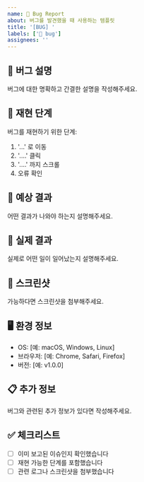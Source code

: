 ```yaml
---
name: 🐛 Bug Report
about: 버그를 발견했을 때 사용하는 템플릿
title: '[BUG] '
labels: ['🐛 bug']
assignees: ''
---
```


## 🐛 버그 설명
버그에 대한 명확하고 간결한 설명을 작성해주세요.

## 🔄 재현 단계
버그를 재현하기 위한 단계:
1. '...' 로 이동
2. '....' 클릭
3. '....' 까지 스크롤
4. 오류 확인

## 🎯 예상 결과
어떤 결과가 나와야 하는지 설명해주세요.

## 📱 실제 결과
실제로 어떤 일이 일어났는지 설명해주세요.

## 📸 스크린샷
가능하다면 스크린샷을 첨부해주세요.

## 🖥️ 환경 정보
- OS: [예: macOS, Windows, Linux]
- 브라우저: [예: Chrome, Safari, Firefox]
- 버전: [예: v1.0.0]

## 📋 추가 정보
버그와 관련된 추가 정보가 있다면 작성해주세요.

## ✅ 체크리스트
- [ ] 이미 보고된 이슈인지 확인했습니다
- [ ] 재현 가능한 단계를 포함했습니다
- [ ] 관련 로그나 스크린샷을 첨부했습니다
